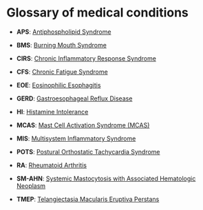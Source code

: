 [//]: # (source: ?)
[//]: # (tags: glossary)

# Glossary of medical conditions

* **APS**: [Antiphospholipid Syndrome](../antiphospholipid-syndrome/)

* **BMS**: [Burning Mouth Syndrome](../burning-mouth-syndrome/)

* **CIRS**: [Chronic Inflammatory Response Syndrome](../chronic-inflammatory-response-syndrome/)

* **CFS**: [Chronic Fatigue Syndrome](../chronic-fatigue-syndrome/)

* **EOE**: [Eosinophilic Esophagitis](../eosinophilic-esophagitis/)

* **GERD**: [Gastroesophageal Reflux Disease](../gastroesophageal-reflux-disease/)

* **HI**: [Histamine Intolerance](../histamine-intolerance/)

* **MCAS**: [Mast Cell Activation Syndrome (MCAS)](../mast-cell-activation-syndrome/)

* **MIS**: [Multisystem Inflammatory Syndrome](../multisystem-inflammatory-syndrome/)

* **POTS**: [Postural Orthostatic Tachycardia Syndrome](../postural-orthostatic-tachycardia-syndrome/)

* **RA**: [Rheumatoid Arthritis](../rheumatoid-arthritis/)

* **SM-AHN**: [Systemic Mastocytosis with Associated Hematologic Neoplasm](../systemic-mastocytosis-with-associated-hematologic-neoplasm/)

* **TMEP**: [Telangiectasia Macularis Eruptiva Perstans](../telangiectasia-macularis-eruptiva-perstans/)
